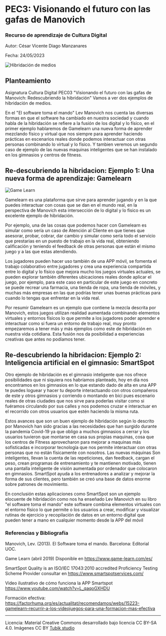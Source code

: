 # PEC3: Visionando el futuro con las gafas de Manovich 

### Recurso de aprendizaje de Cultura Digital 


Autor: César Vicente Diago Manzanares 


Fecha: 24/05/2023

![Hibridación de medios](https://i.nextmedia.com.au/News/digital_transformation.jpg)



## Planteamiento


Asignatura Cultura Digital PEC03 "Visionando el futuro con las gafas de Manovich: Redescubriendo la hibridación" Vamos a ver dos ejemplos de hibridación de medios. 

En el "El software toma el mando" Lev Manovich nos cuenta las diversas formas en que el software ha cambiado en nuestra sociedad y cuando habla de la hibridación se refiere a la fusión de los digital y lo físico, en el primer ejemplo hablaremos de Gamelearn una nueva forma de aprender mezclando físico y virtual que nos siempre para aprender haciendo prácticas en escenarios reales donde podemos interactuar con otras personas combinando lo virtual y lo físico. Y tambien veremos un segundo caso de ejemplo de las nuevas maquinas inteligentes que se han instalado en los gimnasios y centros de fitness. 


## Re-descubriendo la hibridacion: Ejemplo 1: Una nueva forma de aprendizaje: Gamelearn 

![Game Learn](https://terabox.com/s/18yDZpKAiiiceO4foMauSiQ)

Gamelearn es una plataforma que sirve para aprender jugando y en la que puedes interactuar con cosas que se dan en el mundo real, en la perspectiva de Manovich esta intersección de lo digital y lo fisico es un excelente ejemplo de hibridación. 

Por ejemplo, una de las cosas que podemos hacer con Gamelearn es simular como sería un caso de Atención al Cliente en que tienes que asesorar, probar, cobrar, dar cambio y simular como sería todo el servicio que prestarias en un puesto de trabajo en la vida real, obteniendo calificación y teniendo el feedback de otras personas que están el mismo juego y a las que estas atendiendo.

Los jugadores pueden hacer uso también de una APP móvil, se fomenta el trabajo colaborativo entre jugadores y crea una experiencia compartida entre lo digital y lo físico que mejora mucho los juegos virtuales actuales, se pueden explorar también diferentes ubicaciones reales donde aplicar el juego, por ejemplo, para este caso en particular de este juego en concreto se puede recrear una farmacia, una tienda de ropa, una tienda de móviles, y muchas más empresas en las que podrías tener unas buenas prácticas para cuando lo tengas que enfrentar en la vida real. 

Por resumir Gamelearn es un ejemplo que contiene la mezcla descrita por Manovich, estos juegos utilizan realidad aumentada combinando elementos virtuales y entornos físicos lo que permite a los jugadores poder aprender e interactuar como si fuera un entorno de trabajo real, muy pronto empezaremos a tener más y más ejemplos como este de hibridación en nuestra vida cotidiana. Esta fusión nos da posibilidad a experiencias creativas que antes no podíamos tener. 



## Re-descubriendo la hibridacion: Ejemplo 2: Inteligencia artificial en el gimnasio: SmartSpot

Otro ejemplo de hibridación es el gimnasio inteligente que nos ofrece posibilidades que ni siquiera nos habríamos planteado, hoy en día nos encontramos en los gimnasios en lo que estando dado de alta en una APP te puedes loguear y hacer tu deporte interactuando con otros compañeros de este y otros gimnasios y corriendo o montando en bici pues escenario reales de otras ciudades que nos sirve para poderlas visitar como si fuéramos circulando por sus calles y nos podemos cruzar e interactuar  en el recorrido con otros usuarios que estén haciendo la misma ruta. 

Estos avances que son un buen ejemplo de hibridación según lo descrito por Manovich han sido gracias a las necesidades que han surgido durante la pandemia Covid-19 ya que obligo a muchos gimnasios a cerrar y los usuarios tuvieron que montarse en casa sus propias maquinas, cosa que los centros de Fitness aprovecharon para mejorar a maquinas más sofisticadas e incorporar tecnología que nos permite interactuar con otras personas que no están físicamente con nosotros. Las nuevas máquinas Son inteligentes, llevan la cuenta de las repeticiones, dan feedback, cargan el peso, crean programas de entrenamiento y te mantienen motivado, tienen una pantalla inteligente de visión aumentada por ordenador que colocaron en gimnasios. SmartSpot ayuda a los entrenadores a analizar y mejorar la forma de sus clientes, pero también se creó una base de datos enorme sobre patrones de movimiento. 

En conclusión estas aplicaciones como SmartSpot son un ejemplo elocuente de hibridación como nos ha enseñado Lev Manovich en su libro "el software toma el mando" este software combina elementos virtuales con el entorno físico lo que permite o los usuarios a crear, modificar y visualizar rutinas de ejercicio y recopilación de datos en un entorno digital que pueden tener a mano en cualquier momento desde la APP del móvil 


### Referencias y Bibliografía

Manovich, Lev. (2013). El Software toma el mando. Barcelona: Editorial UOC.

Game Learn (abril 2019) Disponible en  https://www.game-learn.com/es/

SmartSpot Quality is an ISO/IEC 17043:2010 accredited Proficiency Testing Scheme Provider consultar en https://www.smartspotservices.com/

Video ilustrativo de cómo funciona la APP Smartspot https://www.youtube.com/watch?v=L_qaqoGXHDU

Formación efectiva: https://factorhuma.org/es/actualitat/recomendamos/webs/15223-gamelearn-recurrir-a-los-videojuegos-para-una-formacion-mas-efectiva


----

Licencia: Material Creative Commons desarrollado bajo licencia CC BY-SA 4.0. Imágenes CC BY [Tubik studio](https://blog.tubikstudio.com/how-to-create-original-flat-illustrations-designers-tips/) 
